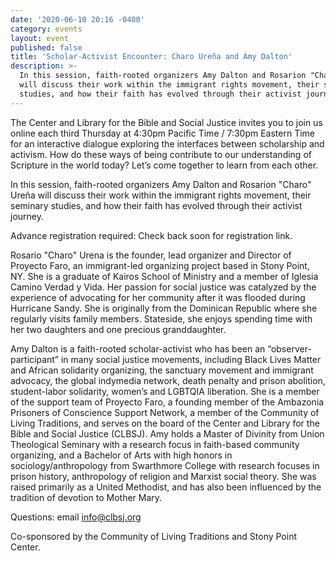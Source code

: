 ```yaml
---
date: '2020-06-10 20:16 -0400'
category: events
layout: event
published: false
title: 'Scholar-Activist Encounter: Charo Ureña and Amy Dalton'
description: >-
  In this session, faith-rooted organizers Amy Dalton and Rosarion "Charo" Ureña
  will discuss their work within the immigrant rights movement, their seminary
  studies, and how their faith has evolved through their activist journey.
---
```

The Center and Library for the Bible and Social Justice invites you to
join us online each third Thursday at 4:30pm Pacific Time / 7:30pm
Eastern Time for an interactive dialogue exploring the interfaces
between scholarship and activism. How do these ways of being contribute
to our understanding of Scripture in the world today? Let’s come
together to learn from each other.

In this session, faith-rooted organizers Amy Dalton and Rosarion "Charo"
Ureña will discuss their work within the immigrant rights movement,
their seminary studies, and how their faith has evolved through their
activist journey.

Advance registration required: Check back soon for registration link.

Rosario "Charo" Urena is the founder, lead organizer and Director of
Proyecto Faro, an immigrant-led organizing project based in Stony Point,
NY. She is a graduate of Kairos School of Ministry and a member of
Iglesia Camino Verdad y Vida. Her passion for social justice was
catalyzed by the experience of advocating for her community after it was
flooded during Hurricane Sandy. She is originally from the Dominican
Republic where she regularly visits family members. Stateside, she
enjoys spending time with her two daughters and one precious granddaughter.

Amy Dalton is a faith-rooted scholar-activist who has been an
“observer-participant” in many social justice movements, including Black
Lives Matter and African solidarity organizing, the sanctuary movement
and immigrant advocacy, the global indymedia network, death penalty and
prison abolition, student-labor solidarity, women’s and LGBTQIA
liberation. She is a member of the support team of Proyecto Faro, a
founding member of the Ambazonia Prisoners of Conscience Support
Network, a member of the Community of Living Traditions, and serves on
the board of the Center and Library for the Bible and Social Justice
(CLBSJ). Amy holds a Master of Divinity from Union Theological Seminary
with a research focus in faith-based community organizing, and a
Bachelor of Arts with high honors in sociology/anthropology from
Swarthmore College with research focuses in prison history, anthropology
of religion and Marxist social theory. She was raised primarily as a
United Methodist, and has also been influenced by the tradition of
devotion to Mother Mary.

Questions: email [info@clbsj.org](mailto:info@clbsj.org)

Co-sponsored by the Community of Living Traditions and Stony Point Center.